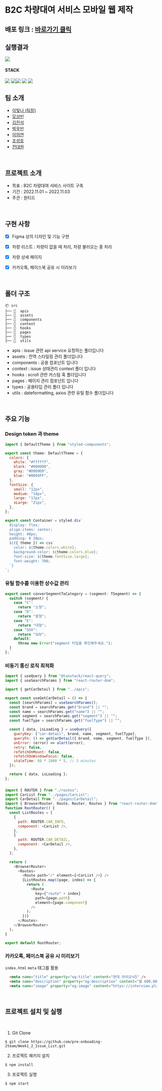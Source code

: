 # B2C 차량대여 서비스 모바일 웹 제작 

## 배포 링크 : [바로가기 클릭](https://3rd-assignment.vercel.app/)


## 실행결과

<img src="https://user-images.githubusercontent.com/99943583/206390851-44860da7-6cd4-4935-b0aa-18534b5ce190.gif">

#### STACK
<img src="https://img.shields.io/badge/React-61DAFB?style=for-the-badge&logo=React&logoColor=white"> <img src="https://img.shields.io/badge/TypeScript-3178C6.svg?&style=for-the-badge&logo==TypeScript&logoColor=white" ><img src="https://img.shields.io/badge/JavaScript-F7DF1E?style=for-the-badge&logo=JavaScript&logoColor=white">
<img src="https://img.shields.io/badge/styled components-DB7093?style=for-the-badge&logo=styled-components&logoColor=white">
<img src="https://img.shields.io/badge/React_Router-CA4245?style=for-the-badge&logo=React Router&logoColor=white">

## 팀 소개

- [이빛나 (팀장)](https://github.com/bitnaleeeee)
- [모상빈](https://github.com/Topbin2)
- [김진석](https://github.com/genuine-seok)
- [박우빈](https://github.com/Debonchocola)
- [이의연](https://github.com/strongpond)
- [조성호](https://github.com/CSH111)
- [전대원](https://github.com/eodnjs467)


<br>

## 프로젝트 소개 

- 목표 : B2C 차량대여 서비스 사이트 구축
- 기간 : 2022.11.01 ~ 2022.11.03
- 주관 : 원티드 
<br>

## 구현 사항
- [x] Figma 상의 디자인 및 기능 구현
- [x] 차량 리스트 : 차량이 없을 때 처리, 차량 불러오는 중 처리
- [x] 차량 상세 페이지 
- [x] 카카오톡, 페이스북 공유 시 미리보기  



<br />

## 폴더 구조 

```
📦 src
├── 📂  apis
├── 📂  assets
├── 📂  components
├── 📂  context
├── 📂  hooks
├── 📂  pages
├── 📂  types
├── 📂  utils
```

- apis : issue 관련 api service 요청하는 폴더입니다
- assets : 전역 스타일링 관리 폴더입니다
- components : 공용 컴포넌트 입니다
- context : issue 상태관리 context 폴더 입니다
- hooks : scroll 관련 커스텀 훅 폴더입니다
- pages : 페이지 관리 컴포넌트 입니다
- types : 공용타입 관리 폴더 입니다
- utils : dateformatting, axios 관련 유틸 함수 폴더입니다

<br/>

## 주요 기능

###  Design token 과 theme

```javascript
import { DefaultTheme } from "styled-components";

export const theme: DefaultTheme = {
  colors: {
    white: "#ffffff",
    black: "#000000",
    gray: "#D9D9D9",
    blue: "#0094FF",
  },
  fontSize: {
    small: "12px",
    medium: "14px",
    large: "17px",
    xLarge: "21px",
  },
};

export const Container = styled.div`
  display: flex;
  align-items: center;
  height: 48px;
  padding: 0 20px;
  ${({ theme }) => css`
    color: ${theme.colors.white};
    background-color: ${theme.colors.blue};
    font-size: ${theme.fontSize.large};
    font-weight: 700;
  `}
`;
```

### 유틸 함수를 이용한 상수값 관리

```javascript
export const converSegmentToCategory = (segment: TSegment) => {
  switch (segment) {
    case "C":
      return "소형";
    case "D":
      return "중형";
    case "E":
      return "대형";
    case "SUV":
      return "SUV";
    default:
      throw new Error("segment 타입을 확인해주세요.");
  }
};
```

### 비동기 통신 로직 최적화 


```javascript
import { useQuery } from "@tanstack/react-query";
import { useSearchParams } from "react-router-dom";

import { getCarDetail } from "../apis";

export const useGetCarDetail = () => {
  const [searchParams] = useSearchParams();
  const brand = searchParams.get("brand") || "";
  const name = searchParams.get("name") || "";
  const segment = searchParams.get("segment") || "";
  const fuelType = searchParams.get("fuelType") || "";

  const { data, isLoading } = useQuery({
    queryKey: ["car-detail", brand, name, segment, fuelType],
    queryFn: () => getCarDetail({ brand, name, segment, fuelType }),
    onError: (error) => alert(error),
    retry: false,
    refetchOnMount: false,
    refetchOnWindowFocus: false,
    staleTime: 60 * 1000 * 5, // 5 minutes
  });

  return { data, isLoading };
};
```

### 

```javascript
import { ROUTER } from "./routes";
import CarList from "../pages/CarList";
import CarDetail from "../pages/CarDetail";
import { BrowserRouter, Route, Router, Routes } from "react-router-dom";
function RootRouter() {
  const ListRoutes = [
    {
      path: ROUTER.CAR_INFO,
      component: <CarList />,
    },
    {
      path: ROUTER.CAR_DETAIL,
      component: <CarDetail />,
    },
  ];

  return (
    <BrowserRouter>
      <Routes>
        <Route path="/" element={<CarList />} />
        {ListRoutes.map((page, index) => {
          return (
            <Route
              key={"route" + index}
              path={page.path}
              element={page.component}
            />
          );
        })}
      </Routes>
    </BrowserRouter>
  );
}

export default RootRouter;
```
### 카카오톡, 페이스북 공유 시 미리보기

`index.html` `meta` 태그를 활용

```html
  <meta name="title" property="og:title" content="현대 아이오닉5" />
  <meta name="description" property="og:description" content="월 600,000원" />
  <meta name="image" property="og:image" content="https://interview.platdev.net/ioniq5.png" />
```

<br>

## 프로젝트 설치 및 실행

<br/>

1. Git Clone
```plaintext
$ git clone https://github.com/pre-onboading-2team/Week1_2_Issue_List.git
```

2. 프로젝트 패키지 설치
```plaintext
$ npm install
```
3. 프로젝트 실행

```plaintext
$ npm start
```


